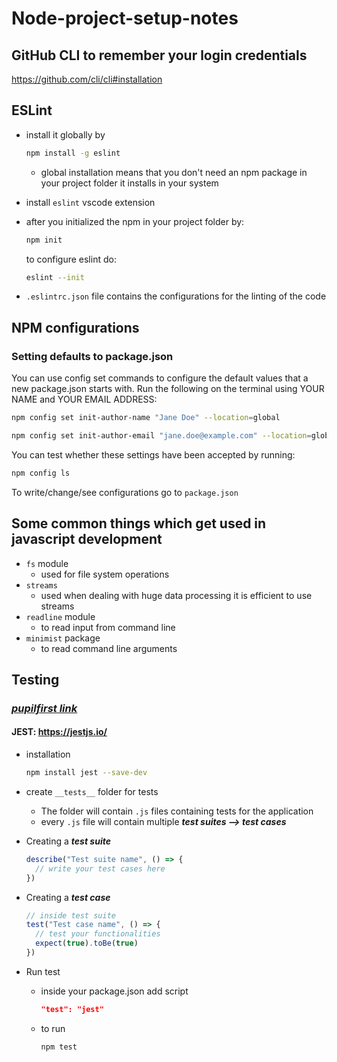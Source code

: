 # Node-project-setup-notes

## GitHub CLI to remember your login credentials

<https://github.com/cli/cli#installation>

## ESLint

- install it globally by  

  ```bash
  npm install -g eslint
  ```

  - global installation means that you don't need an npm package in your project folder it installs in your system
- install ```eslint``` vscode extension
- after you initialized the npm in your project folder by:

  ```bash
  npm init
  ```

  to configure eslint do:  

  ```bash
  eslint --init
  ```

- ```.eslintrc.json``` file contains the configurations for the linting of the code
  
## NPM configurations

### Setting defaults to package.json

You can use config set commands to configure the default values that a new package.json starts with. Run the following on the terminal using YOUR NAME and YOUR EMAIL ADDRESS:

```bash
npm config set init-author-name "Jane Doe" --location=global
```

```bash
npm config set init-author-email "jane.doe@example.com" --location=global
```

You can test whether these settings have been accepted by running:

```bash
npm config ls
```

To write/change/see configurations go to ```package.json```

## Some common things which get used in javascript development

- ```fs``` module
  - used for file system operations
- ```streams```
  - used when dealing with huge data processing
    it is efficient to use streams
- ```readline``` module
  - to read input from command line
- ```minimist``` package
  - to read command line arguments

## Testing

### *[pupilfirst link](https://www.pupilfirst.school/courses/1804/curriculum)*

#### **JEST**: <https://jestjs.io/>

- installation
  
  ```bash
  npm install jest --save-dev
  ```

- create ```__tests__``` folder for tests
  - The folder will contain ```.js``` files containing tests for the application
  - every `.js` file will contain multiple ***test suites --> test cases***
- Creating a ***test suite***
  
  ```js
  describe("Test suite name", () => {
    // write your test cases here
  })
  ```

- Creating a ***test case***

  ```js
  // inside test suite
  test("Test case name", () => {
    // test your functionalities
    expect(true).toBe(true)
  })
  ```
  
- Run test
  - inside your package.json add script

    ```json
    "test": "jest"
    ```

  - to run

    ```bash
    npm test
    ```
